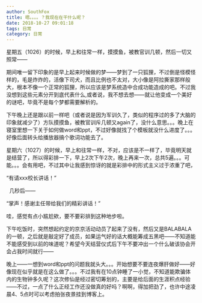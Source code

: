 ```yaml
---
author: SouthFox
title: 嗯。。。。？我现在在干什么呢？
date: 2018-10-27 09:01:18
tags: 日常
category: 日常
---
```


星期五（1026）的时候，早上和往常一样，摸摸鱼，被教官训几顿，然后一切又照常——

期间唯一留下印象的是早上起来时候做的梦&mdash;&mdash;梦到了一只狐狸，不过倒是怪模怪样的，毛是炸炸的，活像下司犬，而且比例也不太对，大小像是阿拉撕家那样般大，根本不像一个正常的狐狸，所以应该是梦系统造中合成功能造成的吧。不过我没想到这些元素分开到底代表什么,或者说，我不想去想&mdash;&mdash;就让他变成一个美好的谜吧，毕竟不是每个梦都需要解析的。

<!--more-->

下午晚上还是跟以前一样吧（或者说是因为军训久了，类似的程序过的多了大脑的印象就减少了）方队摸摸鱼，被教官训斥几顿又again了，没什么意思。。。晚上在寝室里想一下关于如何做word和ppt，不过好像就找了个模板就没什么进度了。。。好像后面转头给播放器搞个歌词功能去了。

星期六（1027）的时候，早上和往常一样，不对，应该是不一样了，毕竟明天就是结营了，所以得彩排一下，早上2次下午2次，晚上再来一次，总共5遍。。。可能。。。会有用吧，不过其中让我感到惊讶的就是彩排中的形式主义过于浓重了吧，



“有请xxx校长讲话！”

&nbsp; 几秒后——

“掌声！感谢主任带给我们的精彩讲话！”



哇，感觉有点小尴尬欸，要不要彩排到这种地步啦。

下午吃饭时，突然想起约定的京京活动动员了起来了没有，然后又是BALABALA的一顿，之后就是敲定好了成员，如果运气好的话大概能筹成五黑吧&mdash;&mdash;不知道能不能感受到以前的味道呢？希望今天结营仪式后下午不要冲出一个什么破该协会开会占我时间就行——

晚上——一想到word和ppt的问题我就头大。。。开始想要不要连夜爆肝做好&mdash;&mdash;好像现在似乎就是在这么做了。。。不过我有在10点钟睡了一小觉，不知道能欺骗体内的生物钟多久呢？这次修仙是经过密切筹划的，主要是给后面的生涯积点经验&mdash;&mdash;不过，一点了什么正经工作还没做真的好吗？啊啊，得加把劲了，也许中途凌晨4、5点时可以考虑拍张夜景挂到博客上。
